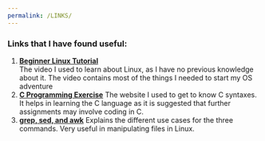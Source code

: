 ```yaml
---
permalink: /LINKS/
---
```


### Links that I have found useful:
1. [**Beginner Linux Tutorial**](https://www.youtube.com/watch?v=V1y-mbWM3B8)  
   The video I used to learn about Linux, as I have no previous knowledge about it. The video contains most of the things I needed to start my OS adventure
2. [**C Programming Exercise**](https://w3resource.com/c-programming-exercises/)
   The website I used to get to know C syntaxes. It helps in learning the C language as it is suggested that further assignments may involve coding in C.
3. [**grep, sed, and awk**](https://www.baeldung.com/linux/grep-sed-awk-differences)
   Explains the different use cases for the three commands. Very useful in manipulating files in Linux.
